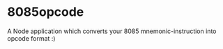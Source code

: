 # 8085opcode
A Node application which converts your 8085 mnemonic-instruction into opcode format :)
